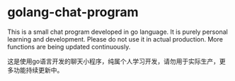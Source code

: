 # golang-chat-program

This is a small chat program developed in go language. It is purely personal learning and development. Please do not use it in actual production. More functions are being updated continuously.

这是使用go语言开发的聊天小程序，纯属个人学习开发，请勿用于实际生产，更多功能持续更新中。